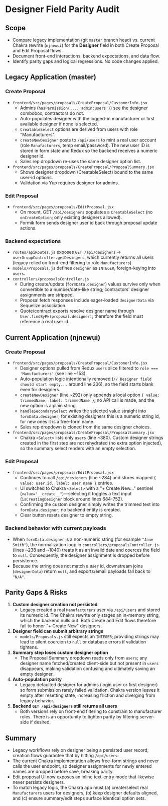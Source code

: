 # Designer Field Parity Audit

## Scope
- Compare legacy implementation (git `master` branch head) vs. current Chakra rewrite (`njnewui`) for the **Designer** field in both Create Proposal and Edit Proposal flows.
- Document front-end interactions, backend expectations, and data flow.
- Identify parity gaps and logical regressions. No code changes applied.

## Legacy Application (master)
### Create Proposal
- `frontend/src/pages/proposals/CreateProposal/CustomerInfo.jsx`
  - Admins (`hasPermission(...,'admin:users')`) see the designer combobox; contractors do not.
  - Auto-populates designer with the logged-in manufacturer or first available designer if none is selected.
  - `CreatableSelect` options are derived from users with role "Manufacturers".
  - `createNewDesigner` posts to `/api/users` to mint a real user account (role `Manufacturers`, temp email/password). The new user ID is stored in form state and Redux so the backend receives a numeric designer id.
  - Sales rep dropdown re-uses the same designer option list.
- `frontend/src/pages/proposals/CreateProposal/ProposalSummary.jsx`
  - Shows designer dropdown (CreatableSelect) bound to the same user-id options.
  - Validation via Yup requires designer for admins.

### Edit Proposal
- `frontend/src/pages/proposals/EditProposal.jsx`
  - On mount, GET `/api/designers` populates a `CreatableSelect` (no `onCreateOption`; only existing designers allowed).
  - Formik form sends designer user id back through proposal update actions.

### Backend expectations
- `routes/apiRoutes.js` exposes `GET /api/designers` -> `userGroupController.getDesingers`, which currently returns all users (legacy relied on front-end filtering to role `Manufacturers`).
- `models/Proposals.js` defines `designer` as `INTEGER`, foreign-keying into `users`.
- `controllers/proposalsController.js`
  - During create/update (`formData.designer`) values survive only when convertible to a number/date-like string; contractors' designer assignments are stripped.
  - Proposal fetch responses include eager-loaded `designerData` via Sequelize association.
  - Quote/contract exports resolve designer name through `User.findByPk(proposal.designer)`; therefore the field must reference a real user id.

## Current Application (njnewui)
### Create Proposal
- `frontend/src/pages/proposals/CreateProposal/CustomerInfo.jsx`
  - Designer options pulled from Redux `users` slice filtered to `role === 'Manufacturers'` (see line ~153).
  - Auto-population logic intentionally removed (`// Designer field should start empty...` around line 206), so the field starts blank even for designers.
  - `createNewDesigner` (line ~292) only appends a local option `{ value: trimmedName, label: trimmedName }`; no API call is made, and the new option is a plain string.
  - `handleSecondarySelect` writes the selected value straight into `formData.designer`; for existing designers this is a numeric string id, for new ones it is a free-form name.
  - Sales rep dropdown is cloned from the same designer choices.
- `frontend/src/pages/proposals/CreateProposal/ProposalSummary.jsx`
  - Chakra `<Select>` lists only `users` (line ~380). Custom designer strings created in the first step are not rehydrated (no extra option injected), so the summary select renders with an empty selection.

### Edit Proposal
- `frontend/src/pages/proposals/EditProposal.jsx`
  - Continues to call `/api/designers` (line ~284) and stores mapped `{ value: user.id, label: user.name }` entries.
  - UI switched to Chakra `<Select>` with a "+ Create New..." sentinel (`value="__create__"`)—selecting it toggles a text input (`isCreatingDesigner` block around lines 684-752).
  - Confirming the custom designer simply writes the trimmed text into `formData.designer`; no backend entity is created.
  - Clear button resets designer to empty string.

### Backend behavior with current payloads
- When `formData.designer` is a non-numeric string (for example `"Jane Smith"`), the normalization loop in `controllers/proposalsController.js` (lines ~238 and ~1040) treats it as an invalid date and coerces the field to `null`. Consequently, the designer assignment is dropped before persistence.
- Because the string does not match a `User` id, downstream joins (`designerData`) return `null`, and exports/email payloads fall back to `"N/A"`.

## Parity Gaps & Risks
1. **Custom designer creation not persisted**
   - Legacy created a real `Manufacturers` user via `/api/users` and stored its numeric id. The Chakra rewrite only stages an in-memory string, which the backend nulls out. Both Create and Edit flows therefore fail to honor "+ Create New" designers.
2. **Designer field can submit arbitrary strings**
   - `models/Proposals.js` still expects an `INTEGER`; providing strings may lead to silent coercion to `null` or database errors if validation tightens.
3. **Summary step loses custom designer option**
   - The Proposal Summary dropdown reads only from `users`; any designer name fetched/created client-side but not present in `users` disappears, making validation confusing and ultimately saving an empty designer.
4. **Auto-population parity**
   - Legacy defaulted designer for admins (login user or first designer) so form submission rarely failed validation. Chakra version leaves it empty after resetting state, increasing friction and diverging from legacy behavior.
5. **Backend `GET /api/designers` still returns all users**
   - Both versions rely on front-end filtering to constrain to manufacturer roles. There is an opportunity to tighten parity by filtering server-side if desired.

## Summary
- Legacy workflows rely on designer being a persisted user record; creation flows guarantee that by hitting `/api/users`.
- The current Chakra implementation allows free-form strings and never calls the user endpoint, so designer assignments for newly entered names are dropped before save, breaking parity.
- Edit proposal UI now exposes an inline text-entry mode that likewise never persists designers.
- To match legacy logic, the Chakra app must (a) create/select real `Manufacturers` users for designers, (b) keep designer defaults aligned, and (c) ensure summary/edit steps surface identical option sets.
